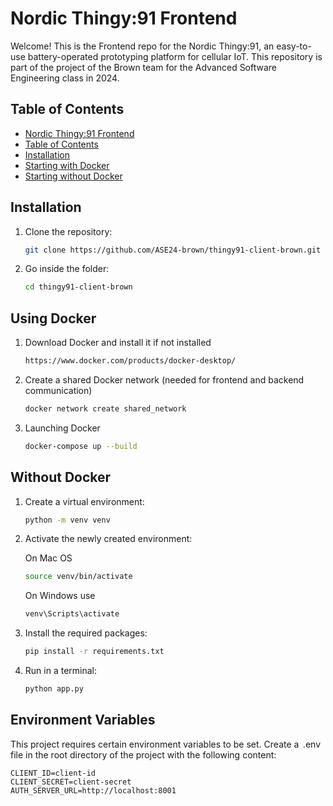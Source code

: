 # Nordic Thingy:91 Frontend

Welcome! This is the Frontend repo for the Nordic Thingy:91, an easy-to-use battery-operated prototyping platform for cellular IoT. This repository is part of the project of the Brown team for the Advanced Software Engineering class in 2024.

## Table of Contents

- [Nordic Thingy:91 Frontend](#nordic-thingy91-frontend)
- [Table of Contents](#table-of-contents)
- [Installation](#installation)
- [Starting with Docker](#using-docker)
- [Starting without Docker](#without-docker)

## Installation

1. Clone the repository:

   ```sh
   git clone https://github.com/ASE24-brown/thingy91-client-brown.git
   ```

2. Go inside the folder:
   
   ```sh
   cd thingy91-client-brown
   ```

## Using Docker

1. Download Docker and install it if not installed

   ```sh
   https://www.docker.com/products/docker-desktop/
   ```

2. Create a shared Docker network (needed for frontend and backend communication)
   ```sh
   docker network create shared_network
   ```

3. Launching Docker
   ```sh
   docker-compose up --build
   ```

## Without Docker

1. Create a virtual environment:
   ```sh
   python -m venv venv
   ```
2. Activate the newly created environment:
   
   On Mac OS
   ```sh
   source venv/bin/activate
   ```

   On Windows use
   ```sh
   venv\Scripts\activate
   ```

4. Install the required packages:
   ```sh
   pip install -r requirements.txt
   ```

5. Run in a terminal:

   ```sh
   python app.py
   ```

## Environment Variables

This project requires certain environment variables to be set. Create a ⁠ .env ⁠ file in the root directory of the project with the following content:

```properties
CLIENT_ID=client-id
CLIENT_SECRET=client-secret
AUTH_SERVER_URL=http://localhost:8001
```
